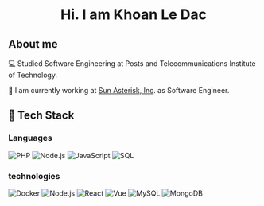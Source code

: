 <div align="center">
  <h1>
    Hi. I am Khoan Le Dac
  </h1>
 </div>

## About me
:computer: Studied Software Engineering at Posts and Telecommunications Institute of Technology.

:briefcase: I am currently working at [Sun Asterisk, Inc](https://sun-asterisk.vn/en/). as Software Engineer.

## :key: Tech Stack

### Languages
![PHP](https://img.shields.io/badge/-Php-green?&logo=PHP&logoColor=007396)
![Node.js](https://img.shields.io/badge/-Node.js-green?&logo=node.js)
![JavaScript](https://img.shields.io/badge/-JavaScript-green?&logo=JavaScript&logoColor=ddc508)
![SQL](https://img.shields.io/badge/-SQL-green?&logo=MySQL&logoColor=4479A1)

### technologies

![Docker](https://img.shields.io/badge/-Docker-yellow?&logo=Docker)
![Node.js](https://img.shields.io/badge/-Node.js-yellow?&logo=node.js)
![React](https://img.shields.io/badge/-React-yellow?&logo=React)
![Vue](https://img.shields.io/badge/-Vue-yellow?&logo=Vue.js)
![MySQL](https://img.shields.io/badge/-MySQL-yellow?&logo=mysql&logoColor=4479A1)
![MongoDB](https://img.shields.io/badge/-MongoDB-yellow?&logo=mongoDB&logoColor=47A248)